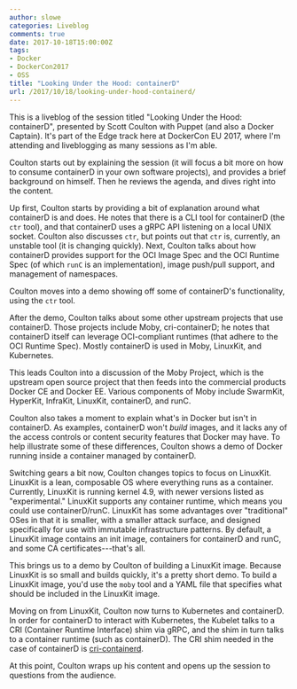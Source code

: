 ```yaml
---
author: slowe
categories: Liveblog
comments: true
date: 2017-10-18T15:00:00Z
tags:
- Docker
- DockerCon2017
- OSS
title: "Looking Under the Hood: containerD"
url: /2017/10/18/looking-under-hood-containerd/
---
```


This is a liveblog of the session titled "Looking Under the Hood: containerD", presented by Scott Coulton with Puppet (and also a Docker Captain). It's part of the Edge track here at DockerCon EU 2017, where I'm attending and liveblogging as many sessions as I'm able.<!--more-->

Coulton starts out by explaining the session (it will focus a bit more on how to consume containerD in your own software projects), and provides a brief background on himself. Then he reviews the agenda, and dives right into the content.

Up first, Coulton starts by providing a bit of explanation around what containerD is and does. He notes that there is a CLI tool for containerD (the `ctr` tool), and that containerD uses a gRPC API listening on a local UNIX socket. Coulton also discusses `ctr`, but points out that `ctr` is, currently, an unstable tool (it is changing quickly). Next, Coulton talks about how containerD provides support for the OCI Image Spec and the OCI Runtime Spec (of which `runC` is an implementation), image push/pull support, and management of namespaces.

Coulton moves into a demo showing off some of containerD's functionality, using the `ctr` tool.

After the demo, Coulton talks about some other upstream projects that use containerD. Those projects include Moby, cri-containerD; he notes that containerD itself can leverage OCI-compliant runtimes (that adhere to the OCI Runtime Spec). Mostly containerD is used in Moby, LinuxKit, and Kubernetes.

This leads Coulton into a discussion of the Moby Project, which is the upstream open source project that then feeds into the commercial products Docker CE and Docker EE. Various components of Moby include SwarmKit, HyperKit, InfraKit, LinuxKit, containerD, and runC.

Coulton also takes a moment to explain what's in Docker but isn't in containerD. As examples, containerD won't _build_ images, and it lacks any of the access controls or content security features that Docker may have. To help illustrate some of these differences, Coulton shows a demo of Docker running inside a container managed by containerD.

Switching gears a bit now, Coulton changes topics to focus on LinuxKit. LinuxKit is a lean, composable OS where everything runs as a container. Currently, LinuxKit is running kernel 4.9, with newer versions listed as "experimental." LinuxKit supports any container runtime, which means you could use containerD/runC. LinuxKit has some advantages over "traditional" OSes in that it is smaller, with a smaller attack surface, and designed specifically for use with immutable infrastructure patterns. By default, a LinuxKit image contains an init image, containers for containerD and runC, and some CA certificates---that's all.

This brings us to a demo by Coulton of building a LinuxKit image. Because LinuxKit is so small and builds quickly, it's a pretty short demo. To build a LinuxKit image, you'd use the `moby` tool and a YAML file that specifies what should be included in the LinuxKit image.

Moving on from LinuxKit, Coulton now turns to Kubernetes and containerD. In order for containerD to interact with Kubernetes, the Kubelet talks to a CRI (Container Runtime Interface) shim via gRPC, and the shim in turn talks to a container runtime (such as containerD). The CRI shim needed in the case of containerD is [cri-containerd][link-1].

At this point, Coulton wraps up his content and opens up the session to questions from the audience.



[link-1]: https://github.com/kubernetes-incubator/cri-containerd
